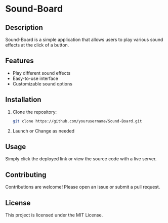 # Sound-Board

## Description

Sound-Board is a simple application that allows users to play various sound effects at the click of a button.

## Features

- Play different sound effects
- Easy-to-use interface
- Customizable sound options

## Installation

1. Clone the repository:

   ```bash
   git clone https://github.com/yourusername/Sound-Board.git
   ```

2. Launch or Change as needed

## Usage

Simply click the deployed link or view the source code with a live server.

## Contributing

Contributions are welcome! Please open an issue or submit a pull request.

## License

This project is licensed under the MIT License.
